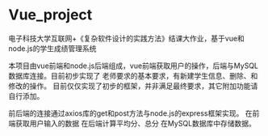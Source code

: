 # Vue_project
电子科技大学互联网+《复杂软件设计的实践方法》结课大作业，基于vue和node.js的学生成绩管理系统

本项目由vue前端和node.js后端组成，vue前端获取用户的操作，后端与MySQL数据库连接。目前初步实现了
老师要求的基本要求，有新建学生信息、删除、和修改的操作。
目前仅仅实现了初步的框架，并非满足最终要求，其它附加功能请自行添加。

前后端的连接通过axios库的get和post方法与node.js的express框架实现。
在前端获取用户输入的数据
在后端计算平均分、总分
在MySQL数据库中存储数据。

